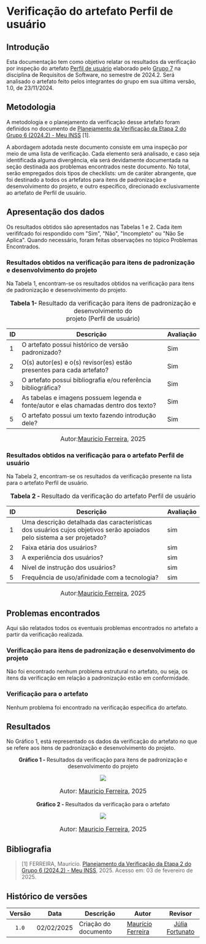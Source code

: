 # Verificação do artefato Perfil de usuário

## Introdução

Esta documentação tem como objetivo relatar os resultados da verificação por inspeção do artefato [Perfil de usuário](https://requisitos-de-software.github.io/2024.2-Threads/Elicitacao/perfildeusuario/) elaborado pelo [Grupo 7](https://requisitos-de-software.github.io/2024.2-Threads/) na disciplina de Requisitos de Software, no semestre de 2024.2. Será analisado o artefato feito pelos integrantes do grupo em sua última versão, 1.0, de 23/11/2024.

## Metodologia

A metodologia e o planejamento da verificação desse artefato foram definidos no documento de [Planejamento da Verificação da Etapa 2 do Grupo 6 (2024.2) - Meu INSS](https://requisitos-de-software.github.io/2024.2-MeuINSS/verificacao/Grupo6/Entrega%202/planejamento/) [1].

A abordagem adotada neste documento consiste em uma inspeção por meio de uma lista de verificação. Cada elemento será analisado, e caso seja identificada alguma divergência, ela será devidamente documentada na seção destinada aos problemas encontrados neste documento. No total, serão empregados dois tipos de checklists: um de caráter abrangente, que foi destinado a todos os artefatos para itens de padronização e desenvolvimento do projeto, e outro específico, direcionado exclusivamente ao artefato de Perfil de usuário.

## Apresentação dos dados

Os resultados obtidos são apresentados nas Tabelas 1 e 2. Cada item verififcado foi respondido com "Sim", "Não", "Incompleto" ou "Não Se Aplica". Quando necessário, foram feitas observações no tópico Problemas Encontrados. 

### Resultados obtidos na verificação para itens de padronização e desenvolvimento do projeto

Na Tabela 1, encontram-se os resultados obtidos na verificação para itens de padronização e desenvolvimento do projeto.

<div align="center">
<font size="3"><p style="text-align: center"><b>Tabela 1- </b> Resultado da verificação para itens de padronização e desenvolvimento do<br> projeto (Perfil de usuário)</p></font>

<table>
  <thead>
    <tr>
      <th>ID</th>
      <th>Descrição</th>
      <th>Avaliação</th>
    </tr>
  </thead>
  <tbody>
   <tr>
      <td>1</td>
      <td>O artefato possui histórico de versão padronizado?</td>
      <td>Sim</td>
    </tr>
    <tr>
      <td>2</td>
      <td>O(s) autor(es) e o(s) revisor(es) estão presentes para cada artefato?</td>
      <td>Sim</td>
    </tr>
    <tr>
      <td>3</td>
      <td>O artefato possui bibliografia e/ou referência bibliográfica?</td>
      <td>Sim</td>
    </tr>
    <tr>
      <td>4</td>
      <td>As tabelas e imagens possuem legenda e fonte/autor e elas chamadas dentro dos texto?</td>
      <td>Sim</td>
    </tr>
    <tr>
      <td>5</td>
      <td>O artefato possui um texto fazendo introdução dele?</td>
      <td>Sim</td>
    </tr>
  </tbody>
</table>

<font size="3"><p style="text-align: center">Autor:<a href="https://github.com/mauricio-araujoo">Mauricio Ferreira</a>, 2025</p></font>
</div>

### Resultados obtidos na verificação para o artefato Perfil de usuário

Na Tabela 2, encontram-se os resultados da verificação presente na lista para o artefato Perfil de usuário.

<div align="center">
<font size="3"><p style="text-align: center"><b>Tabela 2 - </b> Resultado da verificação do artefato Perfil de usuário</p></font>

<table>
  <thead>
    <tr>
      <th>ID</th>
      <th>Descrição</th>
      <th>Avaliação</th>
    </tr>
  </thead>
  <tbody>
    <tr>
      <td>1</td>
      <td>Uma descrição detalhada das características dos usuários cujos objetivos serão apoiados pelo sistema a ser projetado?</td>
      <td>sim</td>
    </tr>
    <tr>
      <td>2</td>
      <td>Faixa etária dos usuários?</td>
      <td>sim</td>
    </tr>
    <tr>
      <td>3</td>
      <td>A experiência dos usuários?</td>
      <td>sim</td>
    </tr>
    <tr>
      <td>4</td>
      <td>Nível de instrução dos usuários?</td>
      <td>sim</td>
    </tr>
    <tr>
      <td>5</td>
      <td>Frequência de uso/afinidade com a tecnologia?</td>
      <td>sim</td>
    </tr>
  </tbody>
</table>


<font size="3"><p style="text-align: center">Autor:<a href="https://github.com/mauricio-araujoo">Mauricio Ferreira</a>, 2025</p></font>
</div>

## Problemas encontrados

Aqui são relatados todos os eventuais problemas encontrados no artefato a partir da verificação realizada.

### Verificação para itens de padronização e desenvolvimento do projeto

Não foi encontrado nenhum problema estrutural no artefato, ou seja, os itens da verificação em relação a padronização estão em conformidade.

### Verificação para o artefato

Nenhum problema foi encontrado na verificação específica do artefato.

## Resultados

No Gráfico 1, está representado os dados da verificação do artefato no que se refere aos itens de padronização e desenvolvimento do projeto.

<div align="center">
  <p><b>Gráfico 1 - </b> Resultados da verificação para itens de padronização e desenvolvimento do projeto</p>

   <img src="../imagens/PUChart.png">
    <font size="3"><p style="text-align: center">Autor: <a href="https://github.com/mauricio-araujoo">Mauricio Ferreira</a>, 2025</p></font>
</div>

<div align="center">
  <p><b>Gráfico 2 - </b> Resultados da verificação para o artefato</p>

   <img src="../imagens/PUChart.png">
    <font size="3"><p style="text-align: center">Autor: <a href="https://github.com/mauricio-araujoo">Mauricio Ferreira</a>, 2025</p></font>
</div>

## Bibliografia

> [1] FERREIRA, Mauricio. [Planejamento da Verificação da Etapa 2 do Grupo 6 (2024.2) - Meu INSS](https://requisitos-de-software.github.io/2024.2-MeuINSS/verificacao/Grupo6/Entrega%202/planejamento/), 2025. Acesso em: 03 de fevereiro de 2025.

## Histórico de versões

| Versão | Data   | Descrição     | Autor     |  Revisor        |
| :----: | ------ | ------------- | --------- | :-------------: |
| `1.0`  | 02/02/2025 | Criação do documento  | [Maurício Ferreira](https://github.com/mauricio-araujoo) | [Júlia Fortunato](https://github.com/julia-fortunato) |
